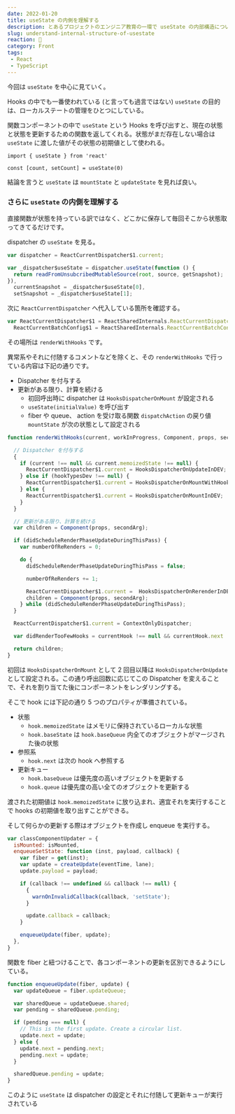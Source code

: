 ```yaml
---
date: 2022-01-20
title: useState の内側を理解する
description: とあるプロジェクトのエンジニア教育の一環で useState の内部構造について解説する機会があってこの度、言語化いたしました。
slug: understand-internal-structure-of-usestate
reaction: 🍏
category: Front
tags: 
 - React
 - TypeScript
---
```


今回は `useState` を中心に見ていく。

Hooks の中でも一番使われている (と言っても過言ではない) `useState` の目的は、ローカルステートの管理をひとつにしている。

関数コンポーネントの中で `useState` という Hooks を呼び出すと、現在の状態と状態を更新するための関数を返してくれる。状態がまだ存在しない場合は `useState` に渡した値がその状態の初期値として使われる。

```tsx
import { useState } from 'react'

const [count, setCount] = useState(0)
```

結論を言うと `useState` は `mountState` と `updateState` を見れば良い。

### さらに `useState` の内側を理解する

直接関数が状態を持っている訳ではなく、どこかに保存して毎回そこから状態取ってきてるだけです。

dispatcher の `useState` を見る。

```js
var dispatcher = ReactCurrentDispatcher$1.current;

var _dispatcher$useState = dispatcher.useState(function () {
  return readFromUnsubcribedMutableSource(root, source, getSnapshot);
}),
  currentSnapshot = _dispatcher$useState[0],
  setSnapshot = _dispatcher$useState[1];
```

次に `ReactCurrentDispatcher` へ代入している箇所を確認する。

```js
var ReactCurrentDispatcher$1 = ReactSharedInternals.ReactCurrentDispatcher,
  ReactCurrentBatchConfig$1 = ReactSharedInternals.ReactCurrentBatchConfig;
```

その場所は `renderWithHooks` です。

異常系やそれに付随するコメントなどを除くと、その `renderWithHooks` で行っている内容は下記の通りです。

- Dispatcher を付与する
- 更新がある限り、計算を続ける
  - 初回呼出時に dispatcher は  `HooksDispatcherOnMount` が設定される
  - `useState(initialValue)` を呼び出す
  - fiber や queue、 action を受け取る関数 `dispatchAction` の戻り値 `mountState` が次の状態として設定される

```js
function renderWithHooks(current, workInProgress, Component, props, secondArg, nextRenderLanes) {

  // Dispatcher を付与する
  {
    if (current !== null && current.memoizedState !== null) {
      ReactCurrentDispatcher$1.current = HooksDispatcherOnUpdateInDEV;
    } else if (hookTypesDev !== null) {
      ReactCurrentDispatcher$1.current = HooksDispatcherOnMountWithHookTypesInDEV;
    } else {
      ReactCurrentDispatcher$1.current = HooksDispatcherOnMountInDEV;
    }
  }

  // 更新がある限り、計算を続ける
  var children = Component(props, secondArg);

  if (didScheduleRenderPhaseUpdateDuringThisPass) {
    var numberOfReRenders = 0;

    do {
      didScheduleRenderPhaseUpdateDuringThisPass = false;

      numberOfReRenders += 1;

      ReactCurrentDispatcher$1.current =  HooksDispatcherOnRerenderInDEV ;
      children = Component(props, secondArg);
    } while (didScheduleRenderPhaseUpdateDuringThisPass);
  }

  ReactCurrentDispatcher$1.current = ContextOnlyDispatcher;

  var didRenderTooFewHooks = currentHook !== null && currentHook.next !== null;

  return children;
}
```

初回は `HooksDispatcherOnMount` として 2 回目以降は `HooksDispatcherOnUpdate` として設定される。この通り呼出回数に応じてこの Dispatcher を変えることで、それを割り当てた後にコンポーネントをレンダリングする。

そこで hook には下記の通り 5 つのプロパティが準備されている。

- 状態
   - `hook.memoizedState` はメモリに保持されているローカルな状態
   - `hook.baseState` は `hook.baseQueue` 内全てのオブジェクトがマージされた後の状態
- 参照系
   - `hook.next` は次の hook へ参照する
- 更新キュー
   - `hook.baseQueue` は優先度の高いオブジェクトを更新する
   - `hook.queue` は優先度の高い全てのオブジェクトを更新する

渡された初期値は `hook.memoizedState` に放り込まれ、適宜それを実行することで hooks の初期値を取り出すことができる。

そして何らかの更新する際はオブジェクトを作成し enqueue を実行する。

```js
var classComponentUpdater = {
  isMounted: isMounted,
  enqueueSetState: function (inst, payload, callback) {
    var fiber = get(inst);
    var update = createUpdate(eventTime, lane);
    update.payload = payload;

    if (callback !== undefined && callback !== null) {
      {
        warnOnInvalidCallback(callback, 'setState');
      }

      update.callback = callback;
    }

    enqueueUpdate(fiber, update);
  },
}
```

関数を fiber と紐つけることで、各コンポーネントの更新を区別できるようにしている。

```js
function enqueueUpdate(fiber, update) {
  var updateQueue = fiber.updateQueue;

  var sharedQueue = updateQueue.shared;
  var pending = sharedQueue.pending;

  if (pending === null) {
    // This is the first update. Create a circular list.
    update.next = update;
  } else {
    update.next = pending.next;
    pending.next = update;
  }

  sharedQueue.pending = update;
}
```

このように `useState` は dispatcher の設定とそれに付随して更新キューが実行されている
